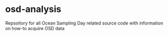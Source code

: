 # osd-analysis
Repsoitory for all Ocean Sampling Day related source code with information on how-to acquire OSD data
